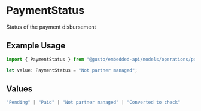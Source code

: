 # PaymentStatus

Status of the payment disbursement

## Example Usage

```typescript
import { PaymentStatus } from "@gusto/embedded-api/models/operations/patchv1contractorpaymentgroupsidpartnerdisbursements.js";

let value: PaymentStatus = "Not partner managed";
```

## Values

```typescript
"Pending" | "Paid" | "Not partner managed" | "Converted to check"
```